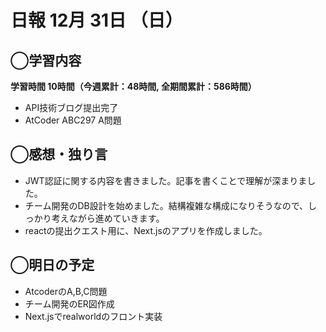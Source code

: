 # 日報  12月 31日 （日）

## ◯学習内容

**学習時間  10時間（今週累計：48時間, 全期間累計：586時間）**

- API技術ブログ提出完了
- AtCoder ABC297 A問題

## ◯感想・独り言

- JWT認証に関する内容を書きました。記事を書くことで理解が深まりました。
- チーム開発のDB設計を始めました。結構複雑な構成になりそうなので、しっかり考えながら進めていきます。
- reactの提出クエスト用に、Next.jsのアプリを作成しました。

## ◯明日の予定

- AtcoderのA,B,C問題
- チーム開発のER図作成
- Next.jsでrealworldのフロント実装
